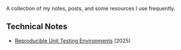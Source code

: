 A collection of my notes, posts, and some resources I use frequently.

## Technical Notes
- [Reproducible Unit Testing Environments](./notes/reproducable-testing.md) (2025)
